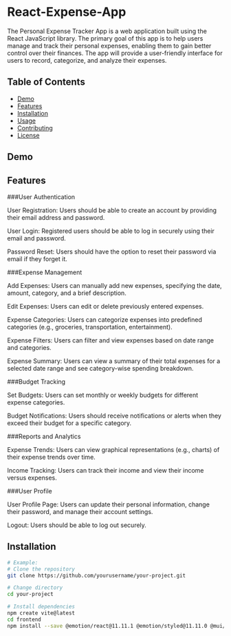 # React-Expense-App
 
The Personal Expense Tracker App is a web application built using the React JavaScript
library. The primary goal of this app is to help users manage and track their personal
expenses, enabling them to gain better control over their finances. The app will provide
a user-friendly interface for users to record, categorize, and analyze their expenses.

## Table of Contents

- [Demo](#demo)
- [Features](#features)
- [Installation](#installation)
- [Usage](#usage)
- [Contributing](#contributing)
- [License](#license)

## Demo



## Features

###User Authentication

User Registration: Users should be able to create an account by providing their
email address and password.

User Login: Registered users should be able to log in securely using their email
and password.

Password Reset: Users should have the option to reset their password via email
if they forget it.

###Expense Management

Add Expenses: Users can manually add new expenses, specifying the date,
amount, category, and a brief description.

Edit Expenses: Users can edit or delete previously entered expenses.

Expense Categories: Users can categorize expenses into predefined categories
(e.g., groceries, transportation, entertainment).

Expense Filters: Users can filter and view expenses based on date range and
categories.

Expense Summary: Users can view a summary of their total expenses for a
selected date range and see category-wise spending breakdown.

###Budget Tracking

Set Budgets: Users can set monthly or weekly budgets for different expense
categories.

Budget Notifications: Users should receive notifications or alerts when they
exceed their budget for a specific category.

###Reports and Analytics

Expense Trends: Users can view graphical representations (e.g., charts) of their
expense trends over time.

Income Tracking: Users can track their income and view their income versus
expenses.

###User Profile

User Profile Page: Users can update their personal information, change their
password, and manage their account settings.

Logout: Users should be able to log out securely.

## Installation

```bash
# Example:
# Clone the repository
git clone https://github.com/yourusername/your-project.git

# Change directory
cd your-project

# Install dependencies
npm create vite@latest
cd frontend
npm install --save @emotion/react@11.11.1 @emotion/styled@11.11.0 @mui/icons-material@5.14.11 @mui/material@5.14.12 @mui/x-charts@6.0.0-alpha.15 @reduxjs/toolkit@1.9.6 @types/react-dom@18.2.8 @types/react@18.2.24 @vitejs/plugin-react@4.1.0 axios@1.5.1 eslint-plugin-react-hooks@4.6.0 eslint-plugin-react-refresh@0.4.3 eslint-plugin-react@7.33.2 eslint@8.50.0 firebase@10.4.0 react-dom@18.2.0 react-helmet-async@1.3.0 react-redux@8.1.3 react-router-dom@6.16.0 react@18.2.0 redux-thunk@2.4.2


